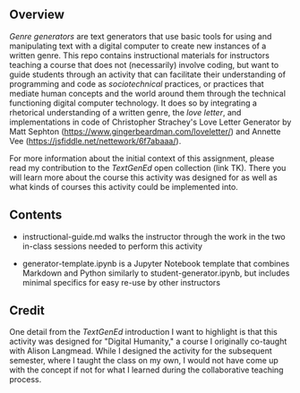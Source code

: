 ## Overview
*Genre generators* are text generators that use basic tools for using and manipulating text with a digital computer to create new instances of a written genre. This repo contains instructional materials for instructors teaching a course that does not (necessarily) involve coding, but want to guide students through an activity that can facilitate their understanding of programming and code as *sociotechnical* practices, or practices that mediate human concepts and the world around them through the technical functioning digital computer technology. It does so by integrating a rhetorical understanding of a written genre, the *love letter*, and implementations in code of Christopher Strachey's Love Letter Generator by Matt Sephton (https://www.gingerbeardman.com/loveletter/) and Annette Vee (https://jsfiddle.net/nettework/6f7abaaa/).

For more information about the initial context of this assignment, please read my contribution to the *TextGenEd* open collection (link TK). There you will learn more about the course this activity was designed for as well as what kinds of courses this activity could be implemented into.

## Contents
* instructional-guide.md walks the instructor through the work in the two in-class sessions needed to perform this activity

[//]: # "* student-program.pdf is a sample generator program designed by students as part of the in-class activity without alteration"

[//]: # "* student-generator.ipynb is the Jupyter Notebook I made based on student-program.pdf to implement their program in code, which is in turn used for the second session of the activity"

* generator-template.ipynb is a Jupyter Notebook template that combines Markdown and Python similarly to student-generator.ipynb, but includes minimal specifics for easy re-use by other instructors

## Credit
One detail from the *TextGenEd* introduction I want to highlight is that this activity was designed for "Digital Humanity," a course I originally co-taught with Alison Langmead. While I designed the activity for the subsequent semester, where I taught the class on my own, I would not have come up with the concept if not for what I learned during the collaborative teaching process.

[//]: # "[Further credit pending student approval to use their work]"